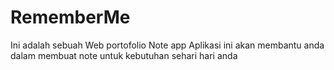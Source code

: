 # RememberMe
Ini adalah sebuah Web portofolio Note app
Aplikasi ini akan membantu anda dalam membuat note untuk kebutuhan sehari hari anda
